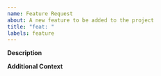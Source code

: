 ```yaml
---
name: Feature Request
about: A new feature to be added to the project
title: "feat: "
labels: feature
---
```


**Description**

<!-- Clearly describe what you are looking to add. The more context the better. -->

**Additional Context**

<!-- Add any other context or screenshots about the feature request go here. -->
